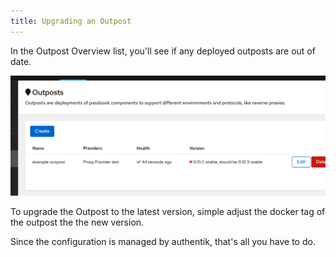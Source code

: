 ```yaml
---
title: Upgrading an Outpost
---
```


In the Outpost Overview list, you'll see if any deployed outposts are out of date.

![](./upgrading_outdated.png)

To upgrade the Outpost to the latest version, simple adjust the docker tag of the outpost the the new version.

Since the configuration is managed by authentik, that's all you have to do.
